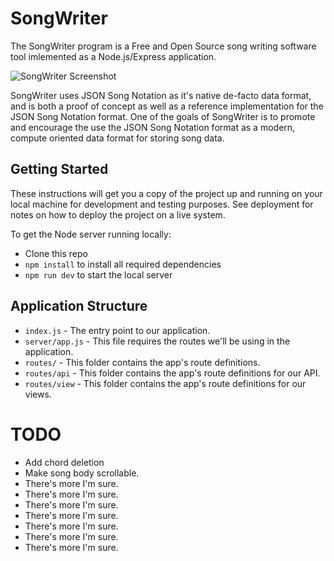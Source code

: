 # SongWriter

The SongWriter program is a Free and Open Source song writing software tool imlemented as a Node.js/Express application.

![SongWriter Screenshot](http://weblane.com:3000/images/songwriter.jpg)

SongWriter uses JSON Song Notation as it's native de-facto data format, and is both a proof of concept as well as a reference implementation for the JSON Song Notation format. One of the goals of SongWriter is to promote and encourage the use the JSON Song Notation format as a modern, compute oriented data format for storing song data. 

## Getting Started

These instructions will get you a copy of the project up and running on your local machine for development and testing purposes. See deployment for notes on how to deploy the project on a live system.

To get the Node server running locally:

- Clone this repo
- `npm install` to install all required dependencies
- `npm run dev` to start the local server

## Application Structure

- `index.js`      - The entry point to our application.
- `server/app.js` - This file requires the routes we'll be using in the application.
- `routes/`       - This folder contains the app's route definitions.
- `routes/api`    - This folder contains the app's route definitions for our API.
- `routes/view`   - This folder contains the app's route definitions for our views.

# TODO

- Add chord deletion 
- Make song body scrollable.
- There's more I'm sure.
- There's more I'm sure.
- There's more I'm sure.
- There's more I'm sure.
- There's more I'm sure.
- There's more I'm sure.
- There's more I'm sure.

